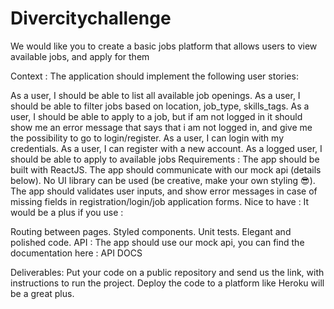 # Divercitychallenge
We would like you to create a basic jobs platform that allows users to view available jobs, and apply for them

Context :
The application should implement the following user stories:

As a user, I should be able to list all available job openings.
As a user, I should be able to filter jobs based on location, job_type, skills_tags.
As a user, I should be able to apply to a job, but if am not logged in it should show me an error message that says that i am not logged in, and give me the possibility to go to login/register.
As a user, I can login with my credentials.
As a user, I can register with a new account.
As a logged user, I should be able to apply to available jobs
Requirements :
The app should be built with ReactJS.
The app should communicate with our mock api (details below).
No UI library can be used (be creative, make your own styling 😎).
The app should validates user inputs, and show error messages in case of missing fields in registration/login/job application forms.
Nice to have :
It would be a plus if you use :

Routing between pages.
Styled components.
Unit tests.
Elegant and polished code.
API :
The app should use our mock api, you can find the documentation here : API DOCS

Deliverables:
Put your code on a public repository and send us the link, with instructions to run the project.
Deploy the code to a platform like Heroku will be a great plus.
